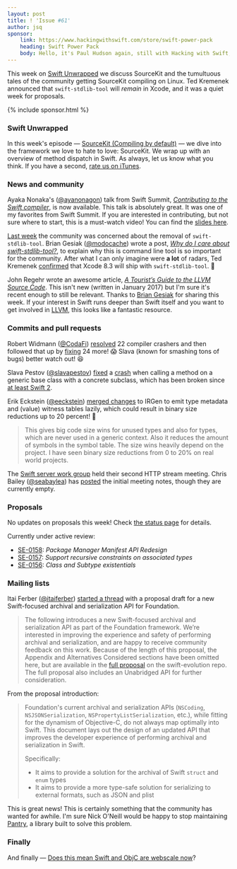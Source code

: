 ```yaml
---
layout: post
title: ! 'Issue #61'
author: jsq
sponsor:
    link: https://www.hackingwithswift.com/store/swift-power-pack
    heading: Swift Power Pack
    body: Hello, it's Paul Hudson again, still with Hacking with Swift, and still helping to support this awesome newsletter. Perhaps I should hire a marketing team. In the meantime, check out my Swift Power Pack – you get my first six books at the discounted bundle price of just $100.
---
```


This week on [Swift Unwrapped](https://spec.fm/podcasts/swift-unwrapped/61850) we discuss SourceKit and the tumultuous tales of the community getting SourceKit compiling on Linux. Ted Kremenek announced that `swift-stdlib-tool` will *remain* in Xcode, and it was a quiet week for proposals.

<!--excerpt-->

{% include sponsor.html %}

### Swift Unwrapped

In this week's episode &mdash; [SourceKit (Compiling by default)](https://spec.fm/podcasts/swift-unwrapped/61850) &mdash; we dive into the framework we love to hate to love: SourceKit. We wrap up with an overview of method dispatch in Swift. As always, let us know what you think. If you have a second, [rate us on iTunes](https://itunes.apple.com/us/podcast/swift-unwrapped/id1209817203).

### News and community

Ayaka Nonaka's ([@ayanonagon](https://twitter.com/ayanonagon)) talk from Swift Summit, [*Contributing to the Swift compiler*](https://www.skilled.io/u/swiftsummit/contributing-to-the-swift-compiler), is now available. This talk is absolutely great. It was one of my favorites from Swift Summit. If you are interested in contributing, but not sure where to start, this is a must-watch video! You can find the [slides here](https://speakerdeck.com/ayanonagon/contributing-to-swift).

[Last week](/issue-60/) the community was concerned about the removal of `swift-stdlib-tool`. Brian Gesiak ([@modocache](https://twitter.com/modocache)) wrote a post, [*Why do I care about swift-stdlib-tool?*](http://modocache.io/swift-stdlib-tool), to explain why this is command line tool is so important for the community. After what I can only imagine were **a lot** of radars, Ted Kremenek [confirmed](https://twitter.com/tkremenek/status/841179077130170368) that Xcode 8.3 will ship with `swift-stdlib-tool`. 🎉

John Regehr wrote an awesome article, [*A Tourist’s Guide to the LLVM Source Code*](https://blog.regehr.org/archives/1453). This isn't new (written in January 2017) but I'm sure it's recent enough to still be relevant. Thanks to [Brian Gesiak](https://twitter.com/modocache/status/841014140290363392) for sharing this week. If your interest in Swift runs deeper than Swift itself and you want to get involved in [LLVM](http://llvm.org), this looks like a fantastic resource.

### Commits and pull requests

Robert Widmann ([@CodaFi](https://github.com/CodaFi)) [resolved](https://github.com/apple/swift/pull/8059) 22 compiler crashers and then followed that up by [fixing](https://github.com/apple/swift/pull/8066) 24 more! 😱 Slava (known for smashing tons of bugs) better watch out! 😆

Slava Pestov ([@slavapestov](https://github.com/slavapestov)) [fixed](https://github.com/apple/swift/pull/8091) a [crash](https://bugs.swift.org/browse/SR-3541) when calling a method on a generic base class with a concrete subclass, which has been broken since [at least Swift 2](https://twitter.com/slava_pestov/status/841814023507136512).

Erik Eckstein ([@eeckstein](https://github.com/eeckstein)) [merged changes](https://github.com/apple/swift/pull/8018) to IRGen to emit type metadata and (value) witness tables lazily, which could result in binary size reductions up to 20 percent! 🙌

> This gives big code size wins for unused types and also for types, which are never used in a generic context. Also it reduces the amount of symbols in the symbol table. The size wins heavily depend on the project. I have seen binary size reductions from 0 to 20% on real world projects.

The [Swift server work group](https://github.com/swift-server) held their second HTTP stream meeting. Chris Bailey ([@seabaylea](https://github.com/seabaylea)) has [posted](https://github.com/swift-server/work-group/pull/74) the initial meeting notes, though they are currently empty.

### Proposals

No updates on proposals this week! Check [the status page](https://apple.github.io/swift-evolution/) for details.

Currently under active review:

- [SE-0158](https://github.com/apple/swift-evolution/blob/master/proposals/0158-package-manager-manifest-api-redesign.md): *Package Manager Manifest API Redesign*
- [SE-0157](https://github.com/apple/swift-evolution/blob/master/proposals/0157-recursive-protocol-constraints.md): *Support recursive constraints on associated types*
- [SE-0156](https://github.com/apple/swift-evolution/blob/master/proposals/0156-subclass-existentials.md): *Class and Subtype existentials*

### Mailing lists

Itai Ferber ([@itaiferber](https://github.com/itaiferber)) [started a thread](https://lists.swift.org/pipermail/swift-evolution/Week-of-Mon-20170313/033910.html) with a proposal draft for a new Swift-focused archival and serialization API for Foundation.

> The following introduces a new Swift-focused archival and serialization API as part of the Foundation framework. We’re interested in improving the experience and safety of performing archival and serialization, and are happy to receive community feedback on this work.
Because of the length of this proposal, the Appendix and Alternatives Considered sections have been omitted here, but are available in the [full proposal](https://github.com/apple/swift-evolution/pull/639) on the swift-evolution repo. The full proposal also includes an Unabridged API for further consideration.

From the proposal introduction:

> Foundation's current archival and serialization APIs (`NSCoding`, `NSJSONSerialization`, `NSPropertyListSerialization`, etc.), while fitting for the dynamism of Objective-C, do not always map optimally into Swift. This document lays out the design of an updated API that improves the developer experience of performing archival and serialization in Swift.
>
> Specifically: <br/>
> * It aims to provide a solution for the archival of Swift `struct` and `enum` types
> * It aims to provide a more type-safe solution for serializing to external formats, such as JSON and plist

This is great news! This is certainly something that the community has wanted for awhile. I'm sure Nick O'Neill would be happy to stop maintaining [Pantry](https://github.com/nickoneill/Pantry), a library built to solve this problem.

### Finally

And finally &mdash; [Does this mean Swift and ObjC are webscale now](https://twitter.com/jckarter/status/842104864301694976)?
